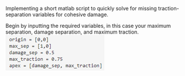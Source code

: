 Implementing a short matlab script to quickly solve for missing traction-separation variables for cohesive damage. 

Begin by inputting the required variables, in this case your maximum separation, damage separation, and maximum traction.
![Assign Variables](https://github.com/midmidmidmid/TractionSeparation/blob/main/Matlab_Variables.png)
